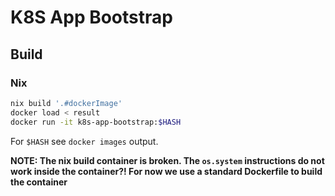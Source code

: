 # K8S App Bootstrap

## Build

### Nix

```bash
nix build '.#dockerImage'
docker load < result
docker run -it k8s-app-bootstrap:$HASH
```

For `$HASH` see `docker images` output.

**NOTE: The nix build container is broken. The `os.system` instructions do not work inside the container?! For now we use a standard Dockerfile to build the container**


